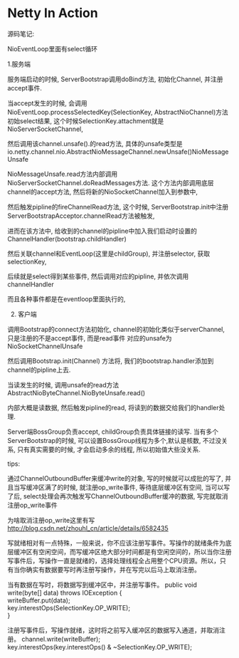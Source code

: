 Netty In Action
===







源码笔记:

NioEventLoop里面有select循环

1.服务端

服务端启动的时候, ServerBootstrap调用doBind方法, 初始化Channel, 并注册accept事件.

当accept发生的时候, 会调用NioEventLoop.processSelectedKey(SelectionKey, AbstractNioChannel)方法初始select结果, 这个时候SelectionKey.attachment就是NioServerSocketChannel, 

然后调用该channel.unsafe().的read方法, 具体的unsafe类型是io.netty.channel.nio.AbstractNioMessageChannel.newUnsafe()NioMessageUnsafe

NioMessageUnsafe.read方法内部调用NioServerSocketChannel.doReadMessages方法. 这个方法内部调用底层channel的accept方法, 然后将新的NioSocketChannel加入到参数中, 

然后触发pipline的fireChannelRead方法, 这个时候, ServerBootstrap.init中注册ServerBootstrapAcceptor.channelRead方法被触发, 

进而在该方法中, 给收到的channel的pipline中加入我们启动时设置的ChannelHandler(bootstrap.childHandler)

然后关联channel和EventLoop(这里是childGroup), 并注册selector, 获取selectionKey, 

后续就是select得到某些事件, 然后调用对应的pipline, 并依次调用channelHandler

而且各种事件都是在eventloop里面执行的, 


2. 客户端

调用Bootstrap的connect方法初始化, channel的初始化类似于serverChannel, 只是注册的不是accept事件, 而是read事件
对应的unsafe为NioSocketChannelUnsafe

然后调用Bootstrap.init(Channel) 方法将, 我们的bootstrap.handler添加到channel的pipline上去.

当读发生的时候,  调用unsafe的read方法AbstractNioByteChannel.NioByteUnsafe.read()

内部大概是读数据, 然后触发pipline的read, 将读到的数据交给我们的handler处理.


Server端BossGroup负责accept, childGroup负责具体链接的读写.
当有多个ServerBootstrap的时候, 可以设置BossGroup线程为多个,默认是核数, 不过没关系, 只有真实需要的时候, 才会启动多余的线程, 所以初始值大些没关系.


tips:

通过ChannelOutboundBuffer来缓冲write的对象, 写的时候就可以成批的写了, 并且当写缓冲区满了的时候, 就注册op_write事件, 等待底层缓冲区有空间, 当可以写了后, select处理会再次触发写ChannelOutboundBuffer缓冲的数据, 写完就取消注册op_write事件

为啥取消注册op_write这里有写
http://blog.csdn.net/zhouhl_cn/article/details/6582435

写就绪相对有一点特殊，一般来说，你不应该注册写事件。写操作的就绪条件为底层缓冲区有空闲空间，而写缓冲区绝大部分时间都是有空闲空间的，所以当你注册写事件后，写操作一直是就绪的，选择处理线程全占用整个CPU资源。所以，只有当你确实有数据要写时再注册写操作，并在写完以后马上取消注册。

当有数据在写时，将数据写到缓冲区中，并注册写事件。
public void write(byte[] data) throws IOException {  
    writeBuffer.put(data);  
    key.interestOps(SelectionKey.OP_WRITE);  
}  

注册写事件后，写操作就绪，这时将之前写入缓冲区的数据写入通道，并取消注册。
channel.write(writeBuffer);  
key.interestOps(key.interestOps() & ~SelectionKey.OP_WRITE);  


